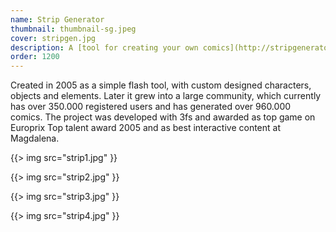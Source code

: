 ```yaml
---
name: Strip Generator
thumbnail: thumbnail-sg.jpeg
cover: stripgen.jpg
description: A [tool for creating your own comics](http://stripgenerator.com/)
order: 1200
---
```


Created in 2005 as a simple flash tool, with custom designed characters, objects and elements. Later it grew into a large community, which currently has over 350.000 registered users and has generated over 960.000 comics. The project was developed with 3fs and awarded as top game on Europrix Top talent award 2005 and as best interactive content at Magdalena.

{{> img src="strip1.jpg" }}

{{> img src="strip2.jpg" }}

{{> img src="strip3.jpg" }}

{{> img src="strip4.jpg" }}
